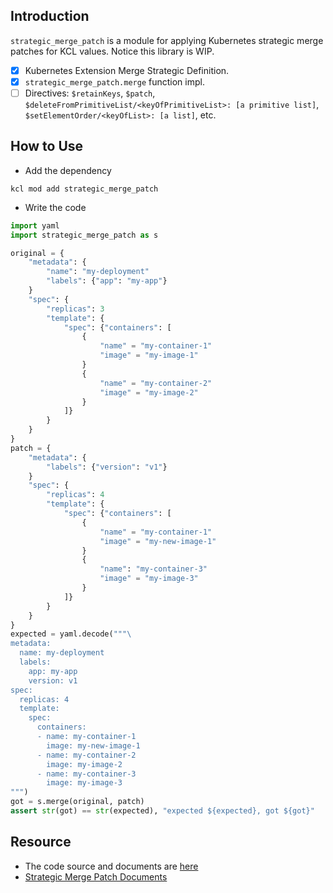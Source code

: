 ## Introduction

`strategic_merge_patch` is a module for applying Kubernetes strategic merge patches for KCL values. Notice this library is WIP.

+ [x] Kubernetes Extension Merge Strategic Definition.
+ [x] `strategic_merge_patch.merge` function impl.
+ [ ] Directives: `$retainKeys`, `$patch`, `$deleteFromPrimitiveList/<keyOfPrimitiveList>: [a primitive list]`, `$setElementOrder/<keyOfList>: [a list]`, etc.

## How to Use

+ Add the dependency

```shell
kcl mod add strategic_merge_patch
```

+ Write the code

```python
import yaml
import strategic_merge_patch as s

original = {
    "metadata": {
        "name": "my-deployment"
        "labels": {"app": "my-app"}
    }
    "spec": {
        "replicas": 3
        "template": {
            "spec": {"containers": [
                {
                    "name" = "my-container-1"
                    "image" = "my-image-1"
                }
                {
                    "name" = "my-container-2"
                    "image" = "my-image-2"
                }
            ]}
        }
    }
}
patch = {
    "metadata": {
        "labels": {"version": "v1"}
    }
    "spec": {
        "replicas": 4
        "template": {
            "spec": {"containers": [
                {
                    "name" = "my-container-1"
                    "image" = "my-new-image-1"
                }
                {
                    "name": "my-container-3"
                    "image" = "my-image-3"
                }
            ]}
        }
    }
}
expected = yaml.decode("""\
metadata:
  name: my-deployment
  labels:
    app: my-app
    version: v1
spec:
  replicas: 4
  template:
    spec:
      containers:
      - name: my-container-1
        image: my-new-image-1
      - name: my-container-2
        image: my-image-2
      - name: my-container-3
        image: my-image-3
""")
got = s.merge(original, patch)
assert str(got) == str(expected), "expected ${expected}, got ${got}"
```

## Resource

+ The code source and documents are [here](https://github.com/kcl-lang/artifacthub/tree/main/strategic_merge_patch)
+ [Strategic Merge Patch Documents](https://github.com/kubernetes/community/blob/master/contributors/devel/sig-api-machinery/strategic-merge-patch.md)
